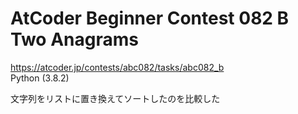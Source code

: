 # AtCoder Beginner Contest 082 B Two Anagrams  
https://atcoder.jp/contests/abc082/tasks/abc082_b  
Python (3.8.2)  

文字列をリストに置き換えてソートしたのを比較した
